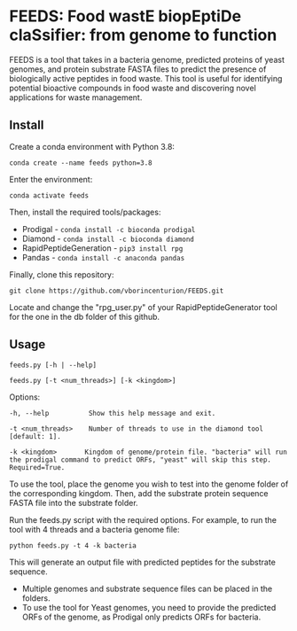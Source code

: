 # FEEDS: Food wastE biopEptiDe claSsifier: from genome to function

FEEDS is a tool that takes in a bacteria genome, predicted proteins of yeast genomes, and protein substrate FASTA files to predict the presence of biologically active peptides in food waste. This tool is useful for identifying potential bioactive compounds in food waste and discovering novel applications for waste management.

## Install

Create a conda environment with Python 3.8:

```conda create --name feeds python=3.8```

Enter the environment:

```conda activate feeds```

Then, install the required tools/packages:

- Prodigal - ```conda install -c bioconda prodigal```
- Diamond - ```conda install -c bioconda diamond```
- RapidPeptideGeneration - ```pip3 install rpg```
- Pandas - ```conda install -c anaconda pandas```

Finally, clone this repository:

```git clone https://github.com/vborincenturion/FEEDS.git```

Locate and change the "rpg_user.py" of your RapidPeptideGenerator tool for the one in the db folder of this github. 

## Usage

    feeds.py [-h | --help]
    
    feeds.py [-t <num_threads>] [-k <kingdom>]

Options:

    -h, --help          Show this help message and exit.
    
    -t <num_threads>    Number of threads to use in the diamond tool [default: 1].
    
    -k <kingdom>       Kingdom of genome/protein file. "bacteria" will run the prodigal command to predict ORFs, "yeast" will skip this step. Required=True.
    

To use the tool, place the genome you wish to test into the genome folder of the corresponding kingdom. Then, add the substrate protein sequence FASTA file into the substrate folder.

Run the feeds.py script with the required options. For example, to run the tool with 4 threads and a bacteria genome file:

```python feeds.py -t 4 -k bacteria``` 

This will generate an output file with predicted peptides for the substrate sequence.

- Multiple genomes and substrate sequence files can be placed in the folders.
- To use the tool for Yeast genomes, you need to provide the predicted ORFs of the genome, as Prodigal only predicts ORFs for bacteria.
